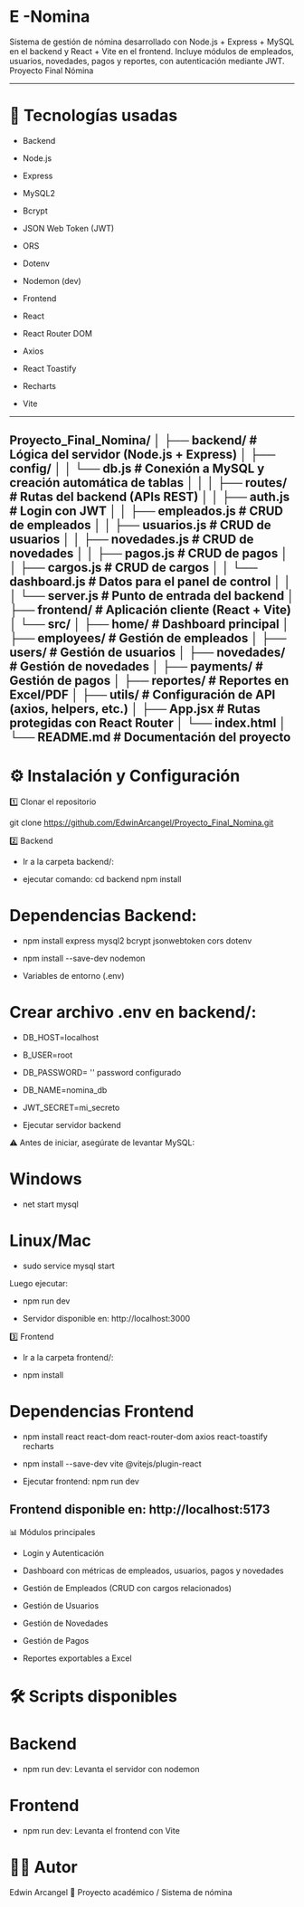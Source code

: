 
# E -Nomina
Sistema de gestión de nómina desarrollado con Node.js + Express + MySQL en el backend y React + Vite en el frontend.
Incluye módulos de empleados, usuarios, novedades, pagos y reportes, con autenticación mediante JWT.
Proyecto Final Nómina

---------------------------------------------------------------------------------------------------------------------------------
# 🚀 Tecnologías usadas

* Backend
* Node.js
* Express
* MySQL2
* Bcrypt
* JSON Web Token (JWT)
  
 * ORS
  
  * Dotenv
  
  * Nodemon (dev)

* Frontend
  
 * React
  
 * React Router DOM 
  
  * Axios
  
  * React Toastify
  
 * Recharts

  * Vite

---------------------------------------------------------------------------------------------------------------------------------

Proyecto_Final_Nomina/
│
├── backend/ # Lógica del servidor (Node.js + Express)
│ ├── config/
│ │ └── db.js # Conexión a MySQL y creación automática de tablas
│ │
│ ├── routes/ # Rutas del backend (APIs REST)
│ │ ├── auth.js # Login con JWT
│ │ ├── empleados.js # CRUD de empleados
│ │ ├── usuarios.js # CRUD de usuarios
│ │ ├── novedades.js # CRUD de novedades
│ │ ├── pagos.js # CRUD de pagos
│ │ ├── cargos.js # CRUD de cargos
│ │ └── dashboard.js # Datos para el panel de control
│ │
│ └── server.js # Punto de entrada del backend
│
├── frontend/ # Aplicación cliente (React + Vite)
│ └── src/
│ ├── home/ # Dashboard principal
│ ├── employees/ # Gestión de empleados
│ ├── users/ # Gestión de usuarios
│ ├── novedades/ # Gestión de novedades
│ ├── payments/ # Gestión de pagos
│ ├── reportes/ # Reportes en Excel/PDF
│ ├── utils/ # Configuración de API (axios, helpers, etc.)
│ ├── App.jsx # Rutas protegidas con React Router
│ └── index.html
│
└── README.md # Documentación del proyecto
---------------------------------------------------------------------------------------------------------------------------------
# ⚙️ Instalación y Configuración

1️⃣ Clonar el repositorio

git clone https://github.com/EdwinArcangel/Proyecto_Final_Nomina.git


2️⃣ Backend

* Ir a la carpeta backend/:

* ejecutar comando:
  cd backend npm install

# Dependencias Backend:

* npm install express mysql2 bcrypt jsonwebtoken cors dotenv

* npm install --save-dev nodemon

* Variables de entorno (.env)

# Crear archivo .env en backend/:

* DB_HOST=localhost

* B_USER=root

* DB_PASSWORD= '' password configurado 

* DB_NAME=nomina_db

* JWT_SECRET=mi_secreto

* Ejecutar servidor backend

⚠️ Antes de iniciar, asegúrate de levantar MySQL:

# Windows
* net start mysql

# Linux/Mac
* sudo service mysql start


Luego ejecutar:

* npm run dev


* Servidor disponible en: http://localhost:3000

3️⃣ Frontend

* Ir a la carpeta frontend/:

* npm install

# Dependencias Frontend
* npm install react react-dom react-router-dom axios react-toastify recharts
* npm install --save-dev vite @vitejs/plugin-react

* Ejecutar frontend: npm run dev


 Frontend disponible en:
 http://localhost:5173
---------------------------------------------------------------------------------------------------------------------------------
📊 Módulos principales

* Login y Autenticación

* Dashboard con métricas de empleados, usuarios, pagos y novedades

* Gestión de Empleados  (CRUD con cargos relacionados)

* Gestión de Usuarios 

* Gestión de Novedades 

* Gestión de Pagos 

* Reportes  exportables a Excel

# 🛠️ Scripts disponibles
# Backend
* npm run dev:  Levanta el servidor con nodemon

# Frontend
* npm run dev: Levanta el frontend con Vite

# 👨‍💻 Autor



Edwin Arcangel
📌 Proyecto académico / Sistema de nómina
